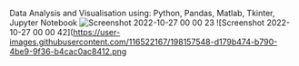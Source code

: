 Data Analysis and Visualisation using: Python, Pandas, Matlab, Tkinter, Jupyter Notebook
![Screenshot 2022-10-27 00 00 23](https://user-images.githubusercontent.com/116522167/198157344-762edab7-be53-4396-9661-03bba37425c6.png)
![Screenshot 2022-10-27 00 00 42](https://user-images.githubusercontent.com/116522167/198157548-d179b474-b790-4be9-9f36-b4cac0ac8412.png
